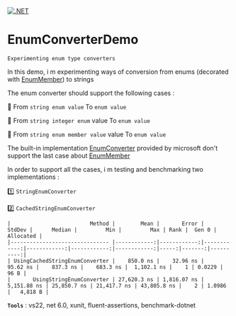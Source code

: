 [![.NET](https://github.com/aimenux/EnumConverterDemo/actions/workflows/ci.yml/badge.svg)](https://github.com/aimenux/EnumConverterDemo/actions/workflows/ci.yml)

# EnumConverterDemo
```
Experimenting enum type converters
```

In this demo, i m experimenting ways of conversion from enums (decorated with [EnumMember](https://docs.microsoft.com/en-us/dotnet/api/system.runtime.serialization.enummemberattribute)) to strings
>
The enum converter should support the following cases :
>
:pushpin: From `string enum value` To `enum value`
>
:pushpin: From `string integer enum` value To `enum value`
>
:pushpin: From `string enum member value` value To `enum value`

The built-in implementation [EnumConverter](https://docs.microsoft.com/en-us/dotnet/api/system.componentmodel.enumconverter) provided by microsoft don't support the last case about [EnumMember](https://docs.microsoft.com/en-us/dotnet/api/system.runtime.serialization.enummemberattribute)

In order to support all the cases, i m testing and benchmarking two implementations :

>
:one: `StringEnumConverter`
>
:two: `CachedStringEnumConverter`

```
|                         Method |        Mean |       Error |      StdDev |      Median |         Min |         Max | Rank |  Gen 0 | Allocated |
|------------------------------- |------------:|------------:|------------:|------------:|------------:|------------:|-----:|-------:|----------:|
| UsingCachedStringEnumConverter |    850.0 ns |    32.96 ns |    95.62 ns |    837.3 ns |    683.3 ns |  1,102.1 ns |    1 | 0.0229 |      96 B |
|       UsingStringEnumConverter | 27,620.3 ns | 1,816.07 ns | 5,151.88 ns | 25,850.7 ns | 21,417.7 ns | 43,805.8 ns |    2 | 1.0986 |   4,818 B |
```

**`Tools`** : vs22, net 6.0, xunit, fluent-assertions, benchmark-dotnet

